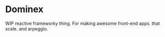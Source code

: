 # Dominex

WIP reactive frameworky thing. For making awesome front-end apps. that scale.
and arpeggio.

